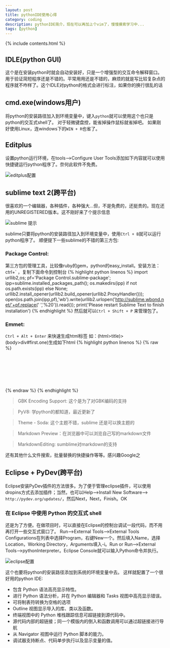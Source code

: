 ```yaml
---
layout: post
title: pythonIDE使用心得
category: coding
description: pythonIDE简介，现在可以再加上个vim了，慢慢摸索学习中...
tags: [python]
---
```


{% include contents.html %}

## IDLE(python GUI)
这个是在安装python时就会自动安装好，只是一个增强型的交互命令解释窗口。用于验证简短程序还是不错的。平常用用还是不错的，麻烦的就是写比较复杂点的程序就不咋样了。这个IDLE对python的格式会进行标注，如果你的换行很乱的话

## cmd.exe(windows用户)
将python的安装路径加入到环境变量中，键入`python`就可以使用这个也只是python的交互式shell了。
对于轻微键盘控，能省掉操作鼠标就省掉吧。
如果刚好使用Linux，连windows下的`WIN + R`也省了。

## Editplus
设置python运行环境，在tools-->Configure User Tools添加如下内容就可以使用快捷键运行python程序了。奈何此软件不免费。

![editplus配置][editplus配置]

## sublime text 2(跨平台)
很喜欢的一个编辑器，各种插件，各种强大...但，不是免费的，还挺贵的。现在还用的UNREGISTERED版本。这不刚好来了个提示信息

![sublime 提示][sublime 提示]

sublime只要将python的安装路径加入到环境变量中，使用`Ctrl + B`就可以运行python程序了。
顺便提下一些sublime的不错的第三方包:
### Package Control: 
第三方包的管理工具，比较像ruby的gem，python的easy_install。安装方法：ctrl+\` ，复制下面命令到控制台
{% highlight python linenos %}
    import urllib2,os; pf='Package Control.sublime-package'; ipp=sublime.installed_packages_path(); os.makedirs(ipp) if not os.path.exists(ipp) else None; urllib2.install_opener(urllib2.build_opener(urllib2.ProxyHandler())); open(os.path.join(ipp,pf),'wb').write(urllib2.urlopen('http://sublime.wbond.net/'+pf.replace(' ','%20')).read()); print('Please restart Sublime Text to finish installation')
{% endhighlight %}
  然后就可以`Ctrl + Shift + P` 来管理包了。

### Emmet:
`Ctrl + Alt + Enter` 来快速生成html标签
 如：(html>title)>(body>div#first.one)生成如下html
{% highlight python linenos %}
{% raw %}
<html><br />
  <title></title><br />
</html><br />
<body><br />
  <div id="first" class="one"></div><br />
</body><br />
{% endraw %}
{% endhighlight %}

> GBK Encoding Support: 这个是为了对GBK编码的支持

> PyV8: 学python的都知道，最近更新了

> Theme - Soda: 这个主题不错，sublime 还是可以换主题的

> Markdown Preview：在浏览器中可以浏览自己写的markdown文件

> MarkdownEditing: sumblime对markdown的支持

还有其他什么文件搜索，批量替换的快捷操作等等。感兴趣Google之

## Eclipse + PyDev(跨平台)
Eclipse安装PyDev插件的方法很多。为了便于管理eclipse插件，可以使用dropins方式去添加插件；当然，也可以Help-->Install New Software--> `http://pydev.org/updates/`，然后Next，Next，Finish。OK
### 在 Eclipse 中使用 Python 的交互式 shell
还是为了方便。在做项目时，可以直接在Eclipse的控制台调试一段代码，而不用再打开一些交互式窗口了。
Run-->External Tools-->External Tools Configurations在列表中选择Program，右键New一个。然后填入Name，选择Location，Working Directory，Arguments填入-i。Run or Run-->External Tools-->pythonInterpreter。Eclipse Console就可以输入Python命令并执行。

![eclipse配置][eclipse配置]

这个也要将python的安装路径添加到系统的环境变量中去。
这样就配置了一个很好用的python IDE:

 * 包含 Python 语法高亮显示特性。
 * 进行 Python 语法分析，并在 Python 编辑器和 Tasks 视图中高亮显示错误。
 * 可将制表符转换为空格的选项
 * Outline 视图显示导入的库、类以及函数。
 * 终端视图中的 Python 堆栈跟踪信息可超链接到源代码中。
 * 源代码内部的超链接；同一个模版内的倒入和函数调用可以通过超链接进行导航
 * 从 Navigator 视图中运行 Python 脚本的能力。
 * 调试器支持断点、代码单步执行以及显示变量的值。



[sublime 提示]: http://farm6.staticflickr.com/5488/9452266932_d2e22b7583.jpg "sublime 提示"
[eclipse配置]: http://farm8.staticflickr.com/7315/9449482691_443ae360c9.jpg "eclipse配置"
[editplus配置]: http://farm3.staticflickr.com/2866/9452266988_dcbb9860b4.jpg "editplus配置"
